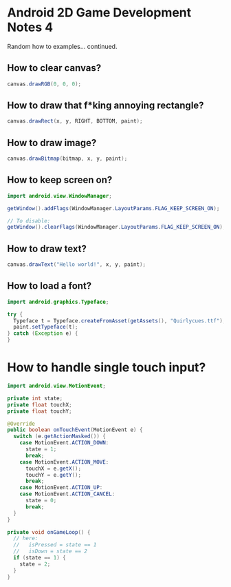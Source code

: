 # Android 2D Game Development Notes 4

Random how to examples... continued.


## How to clear canvas?

```java
canvas.drawRGB(0, 0, 0);
```

## How to draw that f*king annoying rectangle?

```java
canvas.drawRect(x, y, RIGHT, BOTTOM, paint);
```

## How to draw image?

```java
canvas.drawBitmap(bitmap, x, y, paint);
```

## How to keep screen on?

```java
import android.view.WindowManager;

getWindow().addFlags(WindowManager.LayoutParams.FLAG_KEEP_SCREEN_ON);

// To disable:
getWindow().clearFlags(WindowManager.LayoutParams.FLAG_KEEP_SCREEN_ON);
```

## How to draw text?

```java
canvas.drawText("Hello world!", x, y, paint);
```

## How to load a font?

```java
import android.graphics.Typeface;

try {
  Typeface t = Typeface.createFromAsset(getAssets(), "Quirlycues.ttf");
  paint.setTypeface(t);
} catch (Exception e) {
}
```

# How to handle single touch input?

```java
import android.view.MotionEvent;

private int state;
private float touchX;
private float touchY;

@Override
public boolean onTouchEvent(MotionEvent e) {
  switch (e.getActionMasked()) {
    case MotionEvent.ACTION_DOWN:
      state = 1;
      break;
    case MotionEvent.ACTION_MOVE:
      touchX = e.getX();
      touchY = e.getY();
      break;
    case MotionEvent.ACTION_UP:
    case MotionEvent.ACTION_CANCEL:
      state = 0;
      break;
  }
}

private void onGameLoop() {
  // here:
  //   isPressed = state == 1
  //   isDown = state == 2
  if (state == 1) {
    state = 2;
  }
}
```
